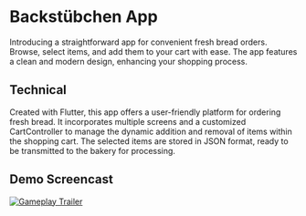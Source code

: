 # Backstübchen App
Introducing a straightforward app for convenient fresh bread orders. Browse, select items, and add them to your cart with ease. The app features a clean and modern design, enhancing your shopping process.

## Technical
Created with Flutter, this app offers a user-friendly platform for ordering fresh bread. It incorporates multiple screens and a customized CartController to manage the dynamic addition and removal of items within the shopping cart. The selected items are stored in JSON format, ready to be transmitted to the bakery for processing.

## Demo Screencast
[![Gameplay Trailer](https://img.youtube.com/vi/YmL9IG5mlXc/0.jpg)](https://www.youtube.com/shorts/YmL9IG5mlXc)
